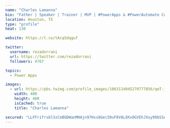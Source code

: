 ```yaml
---
name: "Charles Lamanna"
bio: "Father | Speaker | Trainer | MVP | #PowerApps & #PowerAutomate Community Super User | YouTuber Right-pointing triangle http://youtube.com/c/rezadorrani | Learn - Share - Clockwise rightwards and leftwards open circle arrows"
location: Houston, TX
type: "profile"
heat: 130

website: https://t.co/tAcqSdqguf

twitter:
  username: rezadorrani
  url: https://twitter.com/rezadorrani
  followers: 4767

topics:
  - Power Apps

images:
  - url: https://pbs.twimg.com/profile_images/1063114045270777856/qeT-jpWr_400x400.jpg
    width: 400
    height: 400
    isCached: true
    title: "Charles Lamanna"

secured: "LLFFrifrsbl3zCeBGDWanMHAjn97Hss8Gec50uF8VAL8XxOGVEhJXuy98bSSAZ5cLMC1buBy45DTXSsLmtUYvNN1Spo7rLYcNvlB1cwbgRoh3NRwzKFuBeFEI4U30ST6zgReCY3+lZR4ybUAAWLL5cy5RlkCzMMNTqKZntiaPJd+BNlolFiVwS5Qv3blQM+hzOMHErSOjfsZcrFXnT2SqZuvi2SxwvEfa3v5fEnxw9OiHr84zZ5+hoIkHI3uCD/OWq+74nTBGExA5Mw+Rm5SgJqrU9RiZ9BasoW1iuvpcQ9COHrkazIS2vck617KO/OpdCXFylpZ+EC7cl0+mz2ggdndrcDsr/fkZZzxhm1yemgbmnyv7dTdOb1L4T13IrdEJ4igvVKvyFx0s+pX4JtwywuJgQ+H2hwI9UGibebWsgU=;tXl6CJiZ2kjyIHdmAtdGjQ=="
---
```


